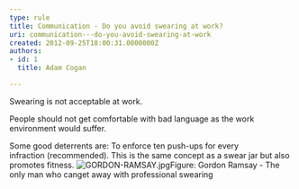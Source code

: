 ```yaml
---
type: rule
title: Communication - Do you avoid swearing at work?
uri: communication---do-you-avoid-swearing-at-work
created: 2012-09-25T18:00:31.0000000Z
authors:
- id: 1
  title: Adam Cogan

---
```


 
Swearing is not acceptable at work.

People should not get comfortable with bad language as the work environment would suffer.

Some good deterrents are:
 To enforce ten push-ups for every infraction (recommended). ​This is the same concept as a swear jar but also promotes fitness. ​​![GORDON-RAMSAY.jpg](/Management/Rules-to-Better-Software-Consultants-Working-in-a-Team/PublishingImages/GORDON-RAMSAY.jpg)Figure: Gordon Ramsay - The only man who​ can ​​​​get away with professional swearing
